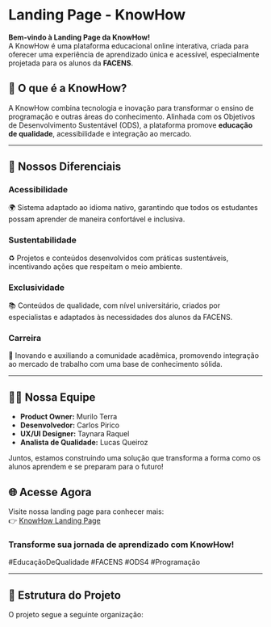 # Landing Page - KnowHow  

**Bem-vindo à Landing Page da KnowHow!**  
A KnowHow é uma plataforma educacional online interativa, criada para oferecer uma experiência de aprendizado única e acessível, especialmente projetada para os alunos da **FACENS**.  

## 🌟 **O que é a KnowHow?**  
A KnowHow combina tecnologia e inovação para transformar o ensino de programação e outras áreas do conhecimento. Alinhada com os Objetivos de Desenvolvimento Sustentável (ODS), a plataforma promove **educação de qualidade**, acessibilidade e integração ao mercado.  

---

## **🎯 Nossos Diferenciais**  

### **Acessibilidade**  
🌍 Sistema adaptado ao idioma nativo, garantindo que todos os estudantes possam aprender de maneira confortável e inclusiva.  

### **Sustentabilidade**  
♻️ Projetos e conteúdos desenvolvidos com práticas sustentáveis, incentivando ações que respeitam o meio ambiente.  

### **Exclusividade**  
📚 Conteúdos de qualidade, com nível universitário, criados por especialistas e adaptados às necessidades dos alunos da FACENS.  

### **Carreira**  
🚀 Inovando e auxiliando a comunidade acadêmica, promovendo integração ao mercado de trabalho com uma base de conhecimento sólida.  

---

## 👩‍💻 **Nossa Equipe**  

- **Product Owner:** Murilo Terra  
- **Desenvolvedor:** Carlos Pirico  
- **UX/UI Designer:** Taynara Raquel  
- **Analista de Qualidade:** Lucas Queiroz  

Juntos, estamos construindo uma solução que transforma a forma como os alunos aprendem e se preparam para o futuro!  



## 🌐 **Acesse Agora**  
Visite nossa landing page para conhecer mais:  
👉 [KnowHow Landing Page](https://taynarossauro.github.io/LP-Know-How/#!/)  

### **Transforme sua jornada de aprendizado com KnowHow!**  
#EducaçãoDeQualidade #FACENS #ODS4 #Programação  

---

## 📂 **Estrutura do Projeto**  

O projeto segue a seguinte organização:  